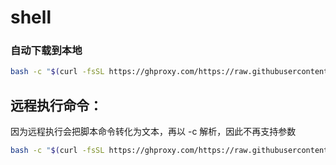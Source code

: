 # shell


### 自动下载到本地
```bash
bash -c "$(curl -fsSL https://ghproxy.com/https://raw.githubusercontent.com/Jetereting/shell/main/down.sh)"
```

## 远程执行命令：
因为远程执行会把脚本命令转化为文本，再以 -c 解析，因此不再支持参数
```bash
bash -c "$(curl -fsSL https://ghproxy.com/https://raw.githubusercontent.com/Jetereting/shell/main/brew.sh)"
```
